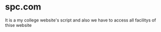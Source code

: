 # spc.com
It is a my college website's  script and also we have to access all facilitys of thise website 

